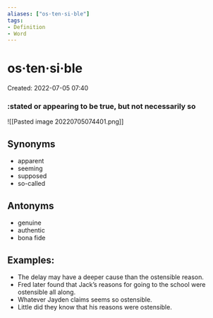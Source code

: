 ```yaml
---
aliases: ["os·ten·si·ble"]
tags:
- Definition 
- Word
---
```

# os·ten·si·ble
Created: 2022-07-05 07:40  

### :stated or appearing to be true, but not necessarily so 

![[Pasted image 20220705074401.png]]

## Synonyms 
- apparent
- seeming
- supposed
- so-called

## Antonyms 
- genuine 
- authentic 
- bona fide 

## Examples: 
- The delay may have a deeper cause than the ostensible reason. 
- Fred later found that Jack’s reasons for going to the school were ostensible all along. 
- Whatever Jayden claims seems so ostensible. 
- Little did they know that his reasons were ostensible. 